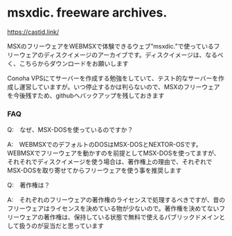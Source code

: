 # msxdic. freeware archives.

https://castid.link/

MSXのフリーウェアをWEBMSXで体験できるウェブ”msxdic.”で使っているフリーウェアのディスクイメージのアーカイブです。ディスクイメージは、なるべく、こちらからダウンロードをお願いします

Conoha VPSにてサーバーを作成する勉強をしていて、テスト的なサーバーを作成し運営していますが。いつ停止するかは判らないので、MSXのフリーウェアを今後残すため、githubへバックアップを残しておきます



### FAQ

Q:　なぜ、MSX-DOSを使っているのですか？

A:　WEBMSXでのデフォルトのDOSはMSX-DOSとNEXTOR-OSです。WEBMSXでフリーウェアを動かすのを前提としてMSX-DOSを使ってますが、それそれでディスクイメージを使う場合は、著作権上の理由で、それぞれでMSX-DOSを取り寄せてからフリーウェアを使う事を推奨します

Q:　著作権は？

A:　それぞれのフリーウェアの著作権のライセンスで処理するべきですが、昔のフリーウェアはライセンスを決めている物が少ないので。著作権を決めてないフリーウェアの著作権は、保持している状態で無料で使えるパブリックドメインとして扱うのが妥当だと思っています
